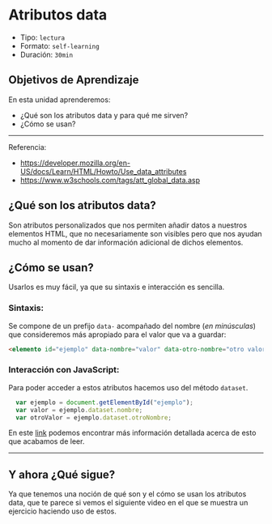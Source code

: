 # Atributos data
- Tipo: `lectura`
- Formato: `self-learning`
- Duración: `30min`

## Objetivos de Aprendizaje

En esta unidad aprenderemos:
* ¿Qué son los atributos data y para qué me sirven?
* ¿Cómo se usan?

***

Referencia:
* https://developer.mozilla.org/en-US/docs/Learn/HTML/Howto/Use_data_attributes
* https://www.w3schools.com/tags/att_global_data.asp

## ¿Qué son los atributos data?
Son atributos personalizados que nos permiten añadir datos a nuestros elementos HTML, que no necesariamente son visibles pero que nos ayudan mucho al momento de dar información adicional de dichos elementos.

## ¿Cómo se usan?
Usarlos es muy fácil, ya que su sintaxis e interacción es sencilla.

### Sintaxis:
Se compone de un prefijo `data-` acompañado del nombre (*en minúsculas*) que consideremos más apropiado para el valor que va a guardar:
```html
<elemento id="ejemplo" data-nombre="valor" data-otro-nombre="otro valor">
```  

### Interacción con JavaScript:
Para poder acceder a estos atributos hacemos uso del método `dataset`.
```javascript
  var ejemplo = document.getElementById("ejemplo");
  var valor = ejemplo.dataset.nombre;
  var otroValor = ejemplo.dataset.otroNombre;
```
En este [link](https://cybmeta.com/los-atributos-data-y-el-dataset-api) podemos encontrar más información detallada acerca de esto que acabamos de leer.

***

## Y ahora ¿Qué sigue?
Ya que tenemos una noción de qué son y el cómo se usan los atributos data, que te parece si vemos el siguiente video en el que se muestra un ejercicio haciendo uso de estos.
